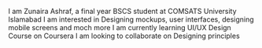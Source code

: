 I am Zunaira Ashraf, a final year BSCS student at COMSATS University Islamabad
I am interested in Designing mockups, user interfaces, designing mobile screens and moch more
I am currently learning UI/UX Design Course on Coursera
I am looking to collaborate on Designing principles


<!---
zunairaashraf1005200/zunairaashraf1005200 is a ✨ special ✨ repository because its `README.md` (this file) appears on your GitHub profile.
You can click the Preview link to take a look at your changes.
--->

